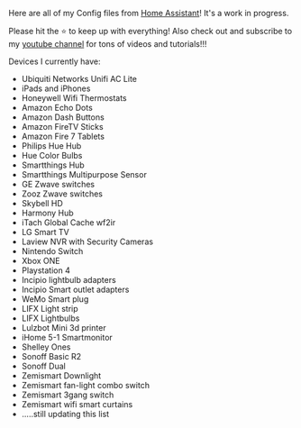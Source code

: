 Here are all of my Config files from <a href="http://home-assistant.io">Home Assistant</a>! It's a work in progress.

Please hit the ⭐️ to keep up with everything!  Also check out and subscribe to my <a href="https://www.youtube.com/channel/UCSKQutOXuNLvFetrKuwudpg">youtube channel</a> for tons of videos and tutorials!!!

Devices I currently have:
- Ubiquiti Networks Unifi AC Lite
- iPads and iPhones
- Honeywell Wifi Thermostats
- Amazon Echo Dots
- Amazon Dash Buttons
- Amazon FireTV Sticks
- Amazon Fire 7 Tablets
- Philips Hue Hub
- Hue Color Bulbs
- Smartthings Hub
- Smartthings Multipurpose Sensor
- GE Zwave switches
- Zooz Zwave switches
- Skybell HD
- Harmony Hub
- iTach Global Cache wf2ir
- LG Smart TV
- Laview NVR with Security Cameras
- Nintendo Switch
- Xbox ONE
- Playstation 4
- Incipio lightbulb adapters
- Incipio Smart outlet adapters
- WeMo Smart plug
- LIFX Light strip
- LIFX Lightbulbs
- Lulzbot Mini 3d printer
- iHome 5-1 Smartmonitor
- Shelley Ones
- Sonoff Basic R2
- Sonoff Dual
- Zemismart Downlight
- Zemismart fan-light combo switch
- Zemismart 3gang switch
- Zemismart wifi smart curtains
- .....still updating this list
